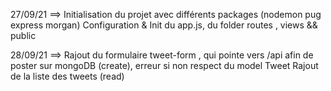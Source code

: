 27/09/21 ==> Initialisation du projet avec différents packages (nodemon pug express morgan)
             Configuration & Init du app.js, du folder routes , views && public 

28/09/21 ==> Rajout du formulaire tweet-form , qui pointe vers /api afin de poster sur mongoDB (create), erreur si non respect du model Tweet
             Rajout de la liste des tweets (read)

             